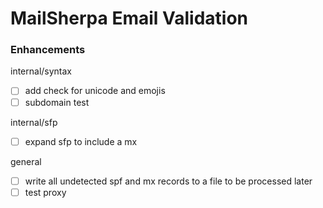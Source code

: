 # MailSherpa Email Validation

### Enhancements

internal/syntax

- [ ] add check for unicode and emojis
- [ ] subdomain test

internal/sfp

- [ ] expand sfp to include a mx

general

- [ ] write all undetected spf and mx records to a file to be processed later
- [ ] test proxy

